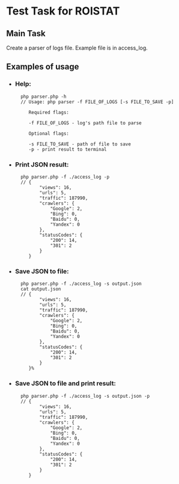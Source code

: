# Test Task for ROISTAT

## Main Task
Create a parser of logs file. Example file is in access_log.

## Examples of usage

* ### Help:
        php parser.php -h
        // Usage: php parser -f FILE_OF_LOGS [-s FILE_TO_SAVE -p]
              
           Required flags:
           
           -f FILE_OF_LOGS - log's path file to parse
           
           Optional flags:
           
           -s FILE_TO_SAVE - path of file to save
           -p - print result to terminal

* ### Print JSON result:
        php parser.php -f ./access_log -p
        // {
               "views": 16,
               "urls": 5,
               "traffic": 187990,
               "crawlers": {
                   "Google": 2,
                   "Bing": 0,
                   "Baidu": 0,
                   "Yandex": 0
               },
               "statusCodes": {
                   "200": 14,
                   "301": 2
               }
           }

* ### Save JSON to file:
        php parser.php -f ./access_log -s output.json
        cat output.json
        // {
               "views": 16,
               "urls": 5,
               "traffic": 187990,
               "crawlers": {
                   "Google": 2,
                   "Bing": 0,
                   "Baidu": 0,
                   "Yandex": 0
               },
               "statusCodes": {
                   "200": 14,
                   "301": 2
               }
           }%
           
* ### Save JSON to file and print result:
        php parser.php -f ./access_log -s output.json -p
        // {
               "views": 16,
               "urls": 5,
               "traffic": 187990,
               "crawlers": {
                   "Google": 2,
                   "Bing": 0,
                   "Baidu": 0,
                   "Yandex": 0
               },
               "statusCodes": {
                   "200": 14,
                   "301": 2
               }
           }
